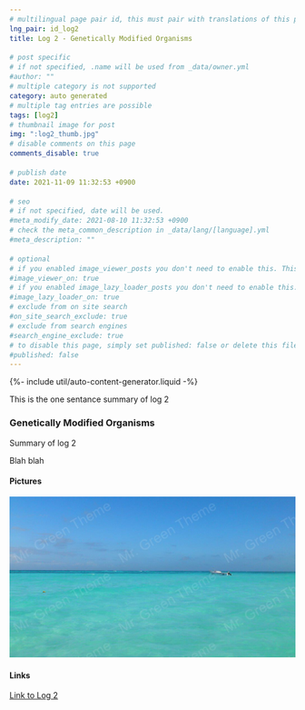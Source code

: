 ```yaml
---
# multilingual page pair id, this must pair with translations of this page. (This name must be unique)
lng_pair: id_log2
title: Log 2 - Genetically Modified Organisms

# post specific
# if not specified, .name will be used from _data/owner.yml
#author: ""
# multiple category is not supported
category: auto generated
# multiple tag entries are possible
tags: [log2]
# thumbnail image for post
img: ":log2_thumb.jpg"
# disable comments on this page
comments_disable: true

# publish date
date: 2021-11-09 11:32:53 +0900

# seo
# if not specified, date will be used.
#meta_modify_date: 2021-08-10 11:32:53 +0900
# check the meta_common_description in _data/lang/[language].yml
#meta_description: ""

# optional
# if you enabled image_viewer_posts you don't need to enable this. This is only if image_viewer_posts = false
#image_viewer_on: true
# if you enabled image_lazy_loader_posts you don't need to enable this. This is only if image_lazy_loader_posts = false
#image_lazy_loader_on: true
# exclude from on site search
#on_site_search_exclude: true
# exclude from search engines
#search_engine_exclude: true
# to disable this page, simply set published: false or delete this file
#published: false
---
```


{%- include util/auto-content-generator.liquid -%}

<!-- outline-start -->

This is the one sentance summary of log 2

<!-- outline-end -->

### Genetically Modified Organisms

Summary of log 2

Blah blah

#### Pictures

![Picture of log 2](/assets/img/posts/log2_thumb.jpg)

#### Links

[Link to Log 2](http://google.com)